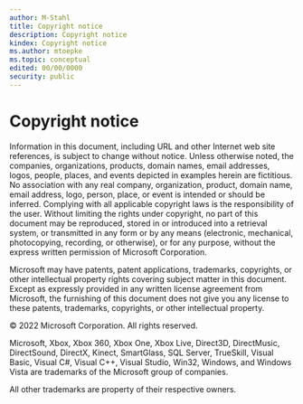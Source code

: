 ```yaml
---
author: M-Stahl
title: Copyright notice
description: Copyright notice
kindex: Copyright notice
ms.author: mtoepke
ms.topic: conceptual
edited: 00/00/0000
security: public
---
```


# Copyright notice
   
  
Information in this document, including URL and other Internet web site references, is subject to change without notice. Unless otherwise noted, the companies, organizations, products, domain names, email addresses, logos, people, places, and events depicted in examples herein are fictitious. No association with any real company, organization, product, domain name, email address, logo, person, place, or event is intended or should be inferred. Complying with all applicable copyright laws is the responsibility of the user. Without limiting the rights under copyright, no part of this document may be reproduced, stored in or introduced into a retrieval system, or transmitted in any form or by any means (electronic, mechanical, photocopying, recording, or otherwise), or for any purpose, without the express written permission of Microsoft Corporation.
  
  
Microsoft may have patents, patent applications, trademarks, copyrights, or other intellectual property rights covering subject matter in this document. Except as expressly provided in any written license agreement from Microsoft, the furnishing of this document does not give you any license to these patents, trademarks, copyrights, or other intellectual property.
  
  
© 2022 Microsoft Corporation. All rights reserved.
  
  
Microsoft, Xbox, Xbox 360, Xbox One, Xbox Live, Direct3D, DirectMusic, DirectSound, DirectX, Kinect, SmartGlass, SQL Server, TrueSkill, Visual Basic, Visual C#, Visual C++, Visual Studio, Win32, Windows, and Windows Vista are trademarks of the Microsoft group of companies.
  
  
All other trademarks are property of their respective owners.
  